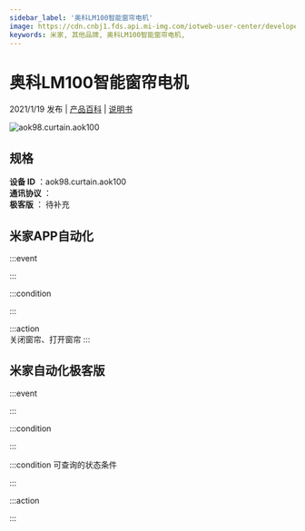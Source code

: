 ```yaml
---
sidebar_label: '奥科LM100智能窗帘电机'
image: https://cdn.cnbj1.fds.api.mi-img.com/iotweb-user-center/developer_1679047809560esRJSCbI.png?GalaxyAccessKeyId=AKVGLQWBOVIRQ3XLEW&Expires=9223372036854775807&Signature=AuTFyqWRTVVq7kG3V/SWsQ0SQqs=
keywords: 米家, 其他品牌, 奥科LM100智能窗帘电机, 
---
```

# 奥科LM100智能窗帘电机

2021/1/19 发布 | [产品百科](https://home.mi.com/webapp/content/baike/product/index.html?model=aok98.curtain.aok100/) | [说明书](https://home.mi.com/views/introduction.html?model=aok98.curtain.aok100&region=cn)

![aok98.curtain.aok100](https://cdn.cnbj1.fds.api.mi-img.com/iotweb-user-center/developer_1679047809560esRJSCbI.png?GalaxyAccessKeyId=AKVGLQWBOVIRQ3XLEW&Expires=9223372036854775807&Signature=AuTFyqWRTVVq7kG3V/SWsQ0SQqs=)

## 规格  
> 
**设备 ID** ：aok98.curtain.aok100  
**通讯协议** ：  
**极客版**  ： 待补充 


## 米家APP自动化  

:::event  

:::

:::condition  

:::

:::action   
关闭窗帘、打开窗帘
:::

## 米家自动化极客版  

:::event  

:::

:::condition  

:::

:::condition 可查询的状态条件  

:::

:::action  

:::

        
